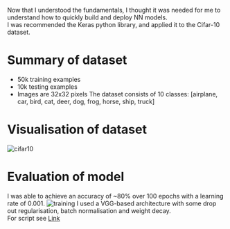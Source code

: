 Now that I understood the fundamentals, I thought it was needed for me to understand how to quickly build and deploy NN models.  
I was recommended the Keras python library, and applied it to the Cifar-10 dataset. 

# Summary of dataset
- 50k training examples
- 10k testing examples
- Images are 32x32 pixels
The dataset consists of 10 classes: [airplane, car, bird, cat, deer, dog, frog, horse, ship, truck]  
# Visualisation of dataset
![cifar10](https://github.com/JanThan/LearningML/blob/master/cifar10_dataset/cifar10_plot.png)
# Evaluation of model
I was able to achieve an accuracy of ~80% over 100 epochs with a learning rate of 0.001. 
![training](https://github.com/JanThan/LearningML/blob/master/cifar10_dataset/cifarNN.py_plot.png)
I used a VGG-based architecture with some drop out regularisation, batch normalisation and weight decay.  
For script see [Link](https://github.com/JanThan/LearningML/blob/master/cifar10_dataset/cifarNN.py)
